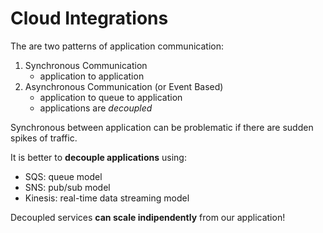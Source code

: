 # Cloud Integrations

The are two patterns of application communication:
1. Synchronous Communication 
    - application to application
2. Asynchronous Communication (or Event Based)
    - application to queue to application
    - applications are *decoupled*

Synchronous between application can be problematic if there are sudden spikes of traffic. 

It is better to **decouple applications** using:
- SQS: queue model
- SNS: pub/sub model
- Kinesis: real-time data streaming model

Decoupled services **can scale indipendently** from our application!

